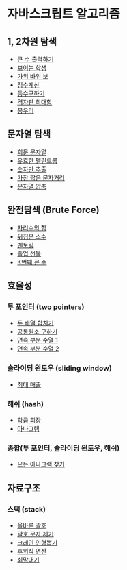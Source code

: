 # 자바스크립트 알고리즘

## 1, 2차원 탐색

- [큰 수 출력하기](<https://github.com/psy-g/algo/blob/study/2(1%2C%202%EC%B0%A8%EC%9B%90%20%EB%B0%B0%EC%97%B4%20%ED%83%90%EC%83%89)/01.html>)
- [보이는 학생](<https://github.com/psy-g/algo/blob/study/2(1%2C%202%EC%B0%A8%EC%9B%90%20%EB%B0%B0%EC%97%B4%20%ED%83%90%EC%83%89)/02.html>)
- [가위 바위 보](<https://github.com/psy-g/algo/blob/study/2(1%2C%202%EC%B0%A8%EC%9B%90%20%EB%B0%B0%EC%97%B4%20%ED%83%90%EC%83%89)/03.html>)
- [점수계산](<https://github.com/psy-g/algo/blob/study/2(1%2C%202%EC%B0%A8%EC%9B%90%20%EB%B0%B0%EC%97%B4%20%ED%83%90%EC%83%89)/04.html>)
- [등수구하기](<https://github.com/psy-g/algo/blob/study/2(1%2C%202%EC%B0%A8%EC%9B%90%20%EB%B0%B0%EC%97%B4%20%ED%83%90%EC%83%89)/05.html>)
- [격자판 최대합](<https://github.com/psy-g/algo/blob/study/2(1%2C%202%EC%B0%A8%EC%9B%90%20%EB%B0%B0%EC%97%B4%20%ED%83%90%EC%83%89)/06.html>)
- [봉우리](<https://github.com/psy-g/algo/blob/study/2(1%2C%202%EC%B0%A8%EC%9B%90%20%EB%B0%B0%EC%97%B4%20%ED%83%90%EC%83%89)/07.html>)

## 문자열 탐색

- [회문 문자열](https://github.com/psy-g/algo/blob/study/3%20-%20%EB%AC%B8%EC%9E%90%EC%97%B4%20%ED%83%90%EC%83%89/01.html)
- [유효한 펠린드롬](https://github.com/psy-g/algo/blob/study/3%20-%20%EB%AC%B8%EC%9E%90%EC%97%B4%20%ED%83%90%EC%83%89/02.html)
- [숫자만 추출](https://github.com/psy-g/algo/blob/study/3%20-%20%EB%AC%B8%EC%9E%90%EC%97%B4%20%ED%83%90%EC%83%89/03.html)
- [가장 짧은 문자거리](https://github.com/psy-g/algo/blob/study/3%20-%20%EB%AC%B8%EC%9E%90%EC%97%B4%20%ED%83%90%EC%83%89/04.html)
- [문자열 압축](https://github.com/psy-g/algo/blob/study/3%20-%20%EB%AC%B8%EC%9E%90%EC%97%B4%20%ED%83%90%EC%83%89/05.html)

## 완전탐색 (Brute Force)

- [자리수의 합](https://github.com/psy-g/algo/blob/study/4-%20%EC%99%84%EC%A0%84%ED%83%90%EC%83%89/01.html)
- [뒤집은 소수](https://github.com/psy-g/algo/blob/study/4-%20%EC%99%84%EC%A0%84%ED%83%90%EC%83%89/02.html)
- [멘토링](https://github.com/psy-g/algo/blob/study/4-%20%EC%99%84%EC%A0%84%ED%83%90%EC%83%89/03.html)
- [졸업 선물](https://github.com/psy-g/algo/blob/study/4-%20%EC%99%84%EC%A0%84%ED%83%90%EC%83%89/04.html)
- [K번째 큰 수](https://github.com/psy-g/algo/blob/study/4-%20%EC%99%84%EC%A0%84%ED%83%90%EC%83%89/05.html)

## 효율성

### 투 포인터 (two pointers)

- [두 배열 합치기](https://github.com/psy-g/algo/blob/study/5%20-%20%ED%9A%A8%EC%9C%A8%EC%84%B1/01.html)
- [공통원소 구하기](https://github.com/psy-g/algo/blob/study/5%20-%20%ED%9A%A8%EC%9C%A8%EC%84%B1/02.html)
- [연속 부분 수열 1](https://github.com/psy-g/algo/blob/study/5%20-%20%ED%9A%A8%EC%9C%A8%EC%84%B1/03.html)
- [연속 부분 수열 2](https://github.com/psy-g/algo/blob/study/5%20-%20%ED%9A%A8%EC%9C%A8%EC%84%B1/04.html)

### 슬라이딩 윈도우 (sliding window)

- [최대 매출](https://github.com/psy-g/algo/blob/study/5%20-%20%ED%9A%A8%EC%9C%A8%EC%84%B1/05.html)

### 해쉬 (hash)

- [학급 회장](https://github.com/psy-g/algo/blob/study/5%20-%20%ED%9A%A8%EC%9C%A8%EC%84%B1/06.html)
- [아나그램](https://github.com/psy-g/algo/blob/study/5%20-%20%ED%9A%A8%EC%9C%A8%EC%84%B1/07.html)

### 종합(투 포인터, 슬라이딩 윈도우, 해쉬)

- [모든 아나그램 찾기](https://github.com/psy-g/algo/blob/study/5%20-%20%ED%9A%A8%EC%9C%A8%EC%84%B1/08.html)

## 자료구조

### 스택 (stack)

- [올바른 괄호](https://github.com/psy-g/algo/blob/study/6%20-%20%EC%9E%90%EB%A3%8C%EA%B5%AC%EC%A1%B0/01.html)
- [괄호 문자 제거](https://github.com/psy-g/algo/blob/study/6%20-%20%EC%9E%90%EB%A3%8C%EA%B5%AC%EC%A1%B0/02.html)
- [크레인 인형뽑기](https://github.com/psy-g/algorithm/blob/study/6%20-%20%EC%9E%90%EB%A3%8C%EA%B5%AC%EC%A1%B0/03.html)
- [후위식 연산](https://github.com/psy-g/algorithm/blob/study/6%20-%20%EC%9E%90%EB%A3%8C%EA%B5%AC%EC%A1%B0/04.html)
- [쇠막대기](https://github.com/psy-g/algorithm/blob/study/6%20-%20%EC%9E%90%EB%A3%8C%EA%B5%AC%EC%A1%B0/05.html)
